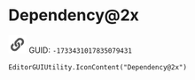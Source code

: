 # Dependency@2x
![](/img/Dependency@2x.png)
GUID: `-1733431017835079431`
```
EditorGUIUtility.IconContent("Dependency@2x")
```
